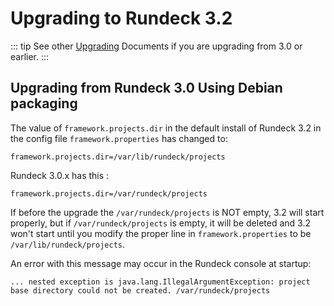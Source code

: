 # Upgrading to Rundeck 3.2



::: tip
See other [Upgrading](/upgrading/) Documents if you are upgrading from 3.0 or earlier.
:::

## Upgrading from Rundeck 3.0 Using Debian packaging


The value of `framework.projects.dir` in the default install of Rundeck 3.2 in the config file `framework.properties` has changed to:

	framework.projects.dir=/var/lib/rundeck/projects

Rundeck 3.0.x has this :

	framework.projects.dir=/var/rundeck/projects


If before the upgrade the `/var/rundeck/projects` is NOT empty, 3.2 will start properly, but if `/var/rundeck/projects` is empty, it will be deleted and 3.2 won't start until you modify the proper line in `framework.properties` to be `/var/lib/rundeck/projects`.

An error with this message may occur in the Rundeck console at startup:

```
... nested exception is java.lang.IllegalArgumentException: project base directory could not be created. /var/rundeck/projects

```